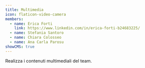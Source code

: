 ```yaml
---
title: Multimedia
icon: flaticon-video-camera
members:
  - name: Erica Forti
    link: https://www.linkedin.com/in/erica-forti-b24683225/
  - name: Stefania Santoro
  - name: Chiara Colosseo
  - name: Ana Carla Parosu
showCMS: true
---
```

Realizza i contenuti multimediali del team.